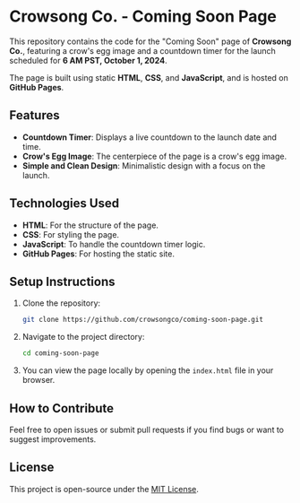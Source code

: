 # Crowsong Co. - Coming Soon Page

This repository contains the code for the "Coming Soon" page of **Crowsong Co.**, featuring a crow's egg image and a countdown timer for the launch scheduled for **6 AM PST, October 1, 2024**.
 
The page is built using static **HTML**, **CSS**, and **JavaScript**, and is hosted on **GitHub Pages**.

## Features
- **Countdown Timer**: Displays a live countdown to the launch date and time.
- **Crow's Egg Image**: The centerpiece of the page is a crow's egg image.
- **Simple and Clean Design**: Minimalistic design with a focus on the launch.

## Technologies Used
- **HTML**: For the structure of the page.
- **CSS**: For styling the page.
- **JavaScript**: To handle the countdown timer logic.
- **GitHub Pages**: For hosting the static site.

## Setup Instructions

1. Clone the repository:
    ```bash
    git clone https://github.com/crowsongco/coming-soon-page.git
    ```

2. Navigate to the project directory:
    ```bash
    cd coming-soon-page
    ```

3. You can view the page locally by opening the `index.html` file in your browser.

## How to Contribute
Feel free to open issues or submit pull requests if you find bugs or want to suggest improvements.

## License
This project is open-source under the [MIT License](LICENSE).
